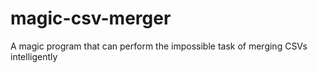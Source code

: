# magic-csv-merger
A magic program that can perform the impossible task of merging CSVs intelligently 
